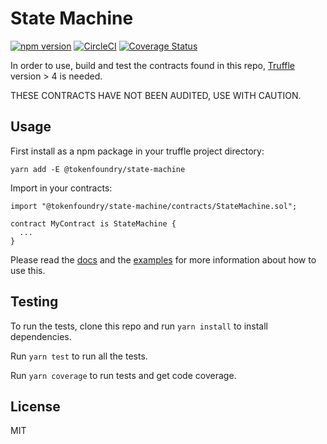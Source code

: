 # State Machine
[![npm version](https://badge.fury.io/js/%40tokenfoundry%2Fstate-machine.svg)](https://badge.fury.io/js/%40tokenfoundry%2Fstate-machine)
[![CircleCI](https://circleci.com/gh/tokenfoundry/state-machine.svg?style=shield)](https://circleci.com/gh/tokenfoundry/state-machine)
[![Coverage Status](https://coveralls.io/repos/github/tokenfoundry/state-machine/badge.svg?branch=master)](https://coveralls.io/github/tokenfoundry/state-machine?branch=master)

In order to use, build and test the contracts found in this repo, [Truffle](truffleframework.com) version > 4 is needed.

THESE CONTRACTS HAVE NOT BEEN AUDITED, USE WITH CAUTION.

## Usage

First install as a npm package in your truffle project directory:
```
yarn add -E @tokenfoundry/state-machine
```

Import in your contracts:
```
import "@tokenfoundry/state-machine/contracts/StateMachine.sol";

contract MyContract is StateMachine {
  ...
}
```

Please read the [docs](./docs/StateMachine.md) and the [examples](./contracts/examples/) for more information about how to use this.


## Testing

To run the tests, clone this repo and run `yarn install` to install dependencies.

Run `yarn test` to run all the tests.

Run `yarn coverage` to run tests and get code coverage.

## License

MIT
